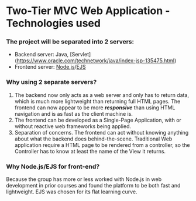 # Two-Tier MVC Web Application - Technologies used
### The project will be separated into 2 servers:
- Backend server: Java, [Servlet] (https://www.oracle.com/technetwork/java/index-jsp-135475.html)
- Frontend server: [Node.js](https://nodejs.org/en/about/)/[EJS](https://ejs.co/)

### Why using 2 separate servers?
1. The backend now only acts as a web server and only has to return data, which is much more lightweight than returning full HTML pages. The frontend can now appear to be more **_responsive_** than using HTML navigation and is as fast as the client machine is.
2. The frontend can be developed as a Single-Page Application, with or without reactive web frameworks being applied.
3. Separation of concerns. The frontend can act without knowing anything about what the backend does behind-the-scene. Traditional Web application require a HTML page to be rendered from a controller, so the Controller has to know at least the name of the View it returns.

### Why Node.js/EJS for front-end?
Because the group has more or less worked with Node.js in web development in prior courses and found the platform to be both fast and lightweight. EJS was chosen for its flat learning curve.